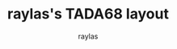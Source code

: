 ---
OS: ['MacOS']
author: raylas
firmware: QMK
hasHomeRowMods: False
hasLetterOnThumb: False
keymapImage: https://i.imgur.com/cV9niMC.jpg
keyCount: 68
keyboard: Tada68
baseLayouts: ["QWERTY"]
languages: ['English']
layerCount: 2
title: "raylas's TADA68 layout"
isSplit: False
stagger: row
summary: 
keymapUrl: https://github.com/raylas/qmk_firmware/tree/master/keyboards/tada68/keymaps/raylas
writeup: https://github.com/raylas/qmk_firmware/tree/master/keyboards/tada68/keymaps/raylas/readme.md
---
